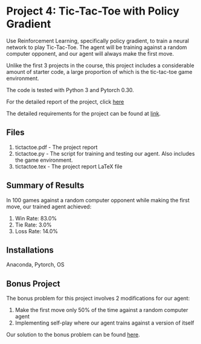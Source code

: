 # Project 4: Tic-Tac-Toe with Policy Gradient

Use Reinforcement Learning, specifically policy gradient, to train a neural network to play Tic-Tac-Toe. The agent will be training against a random computer opponent, and our agent will always make the first move.

Unlike the first 3 projects in the course, this project includes a considerable amount of starter code, a large proportion of which is the tic-tac-toe game environment.

The code is tested with Python 3 and Pytorch 0.30.

For the detailed report of the project, click [here](https://github.com/joshxinjie/CSC411_Winter_2018/blob/master/Project_4/tictactoe.pdf)

The detailed requirements for the project can be found at [link](https://www.teach.cs.toronto.edu/~csc411h/winter/projects/proj4/).

## Files
1. tictactoe.pdf - The project report
2. tictactoe.py - The script for training and testing our agent. Also includes the game environment.
3. tictactoe.tex - The project report LaTeX file

## Summary of Results
In 100 games against a random computer opponent while making the first move, our trained agent achieved:

1. Win Rate: 83.0%
2. Tie Rate: 3.0%
3. Loss Rate: 14.0%

## Installations
Anaconda, Pytorch, OS

## Bonus Project
The bonus problem for this project involves 2 modifications for our agent:
1. Make the first move only 50% of the time against a random computer agent
2. Implementing self-play where our agent trains against a version of itself

Our solution to the bonus problem can be found [here](https://github.com/joshxinjie/CSC411_Winter_2018/tree/master/Project_4_Bonus).
